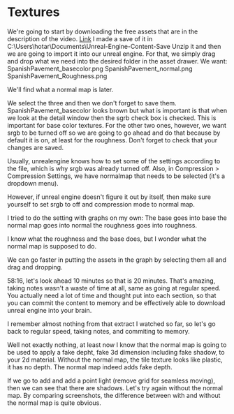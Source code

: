 # Textures

We're going to start by downloading the free assets that are in the description of the video.
[Link](https://www.unrealsensei.com/asset/ue5beginner)
I made a save of it in C:\Users\hotar\Documents\Unreal-Engine-Content-Save
Unzip it and then we are going to import it into our unreal engine.
For that, we simply drag and drop what we need into the desired folder in the asset drawer.
We want:
SpanishPavement_basecolor.png
SpanishPavement_normal.png
SpanishPavement_Roughness.png

We'll find what a normal map is later.

We select the three and then we don't forget to save them.
SpanishPavement_basecolor looks brown but what is important is that when we look at the detail window then the sgrb check box is checked.
This is important for base color textures.
For the other two ones, however, we want srgb to be turned off so we are going to go ahead and do that because by default it is on, at least for the roughness. Don't forget to check that your changes are saved.

Usually, unrealengine knows how to set some of the settings according to the file, which is why srgb was already turned off. Also, in
Compression > Compression Settings, we have normalmap that needs to be selected (it's a dropdown menu).

However, if unreal engine doesn't figure it out by itself, then make sure yourself to set srgb to off and compression mode to normal map.

I tried to do the setting with graphs on my own:
The base goes into base
the normal map goes into normal
the roughness goes into roughness.

I know what the roughness and the base does, but I wonder what the normal map is supposed to do.

We can go faster in putting the assets in the graph by selecting them all and drag and dropping.

58:16, let's look ahead 10 minutes so that is 20 minutes.
That's amazing, taking notes wasn't a waste of time at all, same as going at regular speed. You actually need a lot of time and thought put into each section, so that you can commit the content to memory and be effectively able to download unreal engine into your brain.

I remember almost nothing from that extract I watched so far, so let's go back to regular speed, taking notes, and commiting to memory.

Well not exactly nothing, at least now I know that the normal map is going to be used to apply a fake depht, fake 3d dimension including fake shadow, to your 2d material.
Without the normal map, the tile texture looks like plastic, it has no depth. The normal map indeed adds fake depth.

If we go to add and add a point light (remove grid for seamless moving), then we can see that there are shadows. Let's try again without the normal map.
By comparing screenshots, the difference between with and without the normal map is quite obvious.
